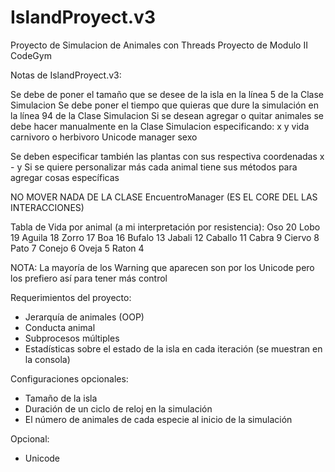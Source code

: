 # IslandProyect.v3
Proyecto de Simulacion de Animales con Threads
Proyecto de Modulo II CodeGym


Notas de IslandProyect.v3: 

Se debe de poner el tamaño que se desee de la isla en la línea 5 de la Clase Simulacion
Se debe poner el tiempo que quieras que dure la simulación en la línea 94 de la Clase Simulacion
Si se desean agregar o quitar animales se debe hacer manualmente en la Clase Simulacion especificando:
x
y
vida
carnivoro o herbivoro
Unicode
manager
sexo

Se deben especificar también las plantas con sus respectiva coordenadas x - y 
Si se quiere personalizar más cada animal tiene sus métodos para agregar cosas específicas

NO MOVER NADA DE LA CLASE EncuentroManager (ES EL CORE DEL LAS INTERACCIONES) 

Tabla de Vida por animal (a mi interpretación por resistencia):
Oso      20
Lobo     19
Aguila   18
Zorro    17
Boa      16
Bufalo   13
Jabali   12
Caballo  11
Cabra     9
Ciervo    8
Pato      7
Conejo    6
Oveja     5
Raton     4

NOTA: La mayoría de los Warning que aparecen son por los Unicode pero los prefiero así para tener más control

Requerimientos del proyecto:
- Jerarquía de animales (OOP)
- Conducta animal
- Subprocesos múltiples
- Estadísticas sobre el estado de la isla en cada iteración (se muestran en la consola)

Configuraciones opcionales:
- Tamaño de la isla
- Duración de un ciclo de reloj en la simulación
- El número de animales de cada especie al inicio de la simulación

Opcional: 
- Unicode
